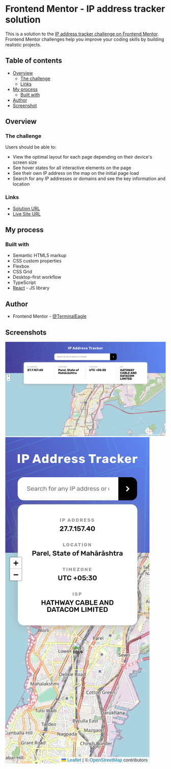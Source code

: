 # Frontend Mentor - IP address tracker solution

This is a solution to the [IP address tracker challenge on Frontend Mentor](https://www.frontendmentor.io/challenges/ip-address-tracker-I8-0yYAH0). Frontend Mentor challenges help you improve your coding skills by building realistic projects.

## Table of contents

- [Overview](#overview)
  - [The challenge](#the-challenge)
  - [Links](#links)
- [My process](#my-process)
  - [Built with](#built-with)
- [Author](#author)
- [Screenshot](#screenshot)

## Overview

### The challenge

Users should be able to:

- View the optimal layout for each page depending on their device's screen size
- See hover states for all interactive elements on the page
- See their own IP address on the map on the initial page load
- Search for any IP addresses or domains and see the key information and location

### Links

- [Solution URL](https://github.com/TerminalEagle/ip-address-tracker-master)
- [Live Site URL](https://ip-address-tracking-website.netlify.app/)

## My process

### Built with

- Semantic HTML5 markup
- CSS custom properties
- Flexbox
- CSS Grid
- Desktop-first workflow
- TypeScript
- [React](https://reactjs.org/) - JS library

## Author

- Frontend Mentor - [@TerminalEagle](https://www.frontendmentor.io/profile/TerminalEagle)

## Screenshots

![](./screenshots/desktop-design.png)
![](./screenshots/mobile-design.png)
